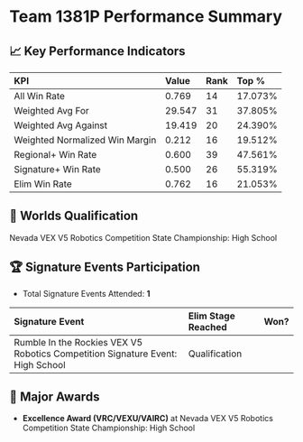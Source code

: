 # Team 1381P Performance Summary

## 📈 Key Performance Indicators
| KPI | Value | Rank | Top % |
|:---|:-----|:----|:------|
| All Win Rate | 0.769 | 14 | 17.073% |
| Weighted Avg For | 29.547 | 31 | 37.805% |
| Weighted Avg Against | 19.419 | 20 | 24.390% |
| Weighted Normalized Win Margin | 0.212 | 16 | 19.512% |
| Regional+ Win Rate | 0.600 | 39 | 47.561% |
| Signature+ Win Rate | 0.500 | 26 | 55.319% |
| Elim Win Rate | 0.762 | 16 | 21.053% |


## 🎯 Worlds Qualification
Nevada VEX V5 Robotics Competition State Championship: High School

## 🏆 Signature Events Participation
- Total Signature Events Attended: **1**

| Signature Event | Elim Stage Reached | Won? |
|:----------------|:-------------------|:----|
| Rumble In the Rockies VEX V5 Robotics Competition Signature Event: High School | Qualification |  |


## 🥇 Major Awards
- **Excellence Award (VRC/VEXU/VAIRC)** at Nevada VEX V5 Robotics Competition State Championship: High School

